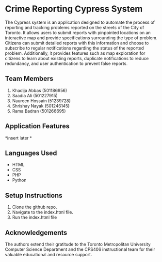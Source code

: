 # Crime Reporting Cypress System

The Cypress system is an application designed to automate the process of reporting and tracking problems reported on the streets of the City of Toronto. It allows users to submit reports with pinpointed locations on an interactive map and provide specifications surrounding the type of problem. Citizens can submit detailed reports with this information and choose to subscribe to regular notifications regarding the status of the reported problem. Additionally, it provides features such as map exploration for citizens to learn about existing reports, duplicate notifications to reduce redundancy, and user authentication to prevent false reports. 

## Team Members 

1. Khadija Abbas (501186956)
2. Saadia Ali (501227915)
3. Naureen Hossain (51239728)
4. Shrishay Nayak (501246145)
5. Rama Badran (501266695)

## Application Features

*insert later * 

## Languages Used 

- HTML
- CSS
- PHP
- Python

## Setup Instructions 

1. Clone the github repo.
2. Navigate to the index.html file.
3. Run the index.html file

## Acknowledgements

The authors extend their gratitude to the Toronto Metropolitan University Computer Science Department and the CPS406 instructional team for their valuable educational and resource support.





